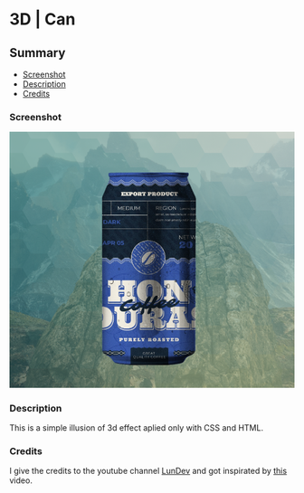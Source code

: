 # 3D | Can

## Summary

- [Screenshot](#screenshot)
- [Description](#description)
- [Credits](#credits)

### Screenshot

![Screenshot](images/3dss.png)

###  Description

This is a simple illusion of 3d effect aplied only with CSS and HTML.

### Credits

I give the credits to the youtube channel [LunDev](https://www.youtube.com/@lundeveloper) and got inspirated by [this](https://www.youtube.com/watch?v=ymuBowcODVU&t=319s) video.